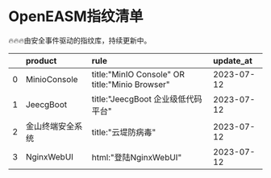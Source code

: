 # OpenEASM指纹清单 

 🔥🔥🔥由安全事件驱动的指纹库，持续更新中。

|    | product      | rule                                           | update_at   |
|---:|:-------------|:-----------------------------------------------|:------------|
|  0 | MinioConsole | title:"MinIO Console" OR title:"Minio Browser" | 2023-07-12  |
|  1 | JeecgBoot    | title:"JeecgBoot 企业级低代码平台"                     | 2023-07-12  |
|  2 | 金山终端安全系统     | title:"云堤防病毒"                                  | 2023-07-12  |
|  3 | NginxWebUI   | html:"登陆NginxWebUI"                            | 2023-07-12  |